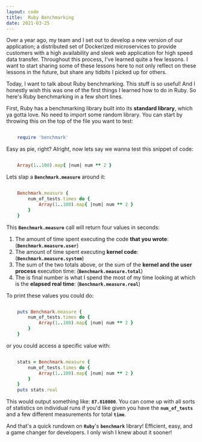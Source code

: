 ```yaml
---
layout: code
title:  Ruby Benchmarking
date: 2021-03-25
---
```


Over a year ago, my team and I set out to develop a new version of our application; a distributed set of Dockerized microservices to provide customers with a high availability and sleek web application for high speed data transfer. Throughout this process, I've learned quite a few lessons. I want to start sharing some of these lessons here to not only reflect on these lessons in the future, but share any tidbits I picked up for others.

Today, I want to talk about Ruby benchmarking. This stuff is so useful! And I honestly wish this was one of the first things I learned how to do in Ruby. So here's Ruby benchmarking in a few short lines. 

First, Ruby has a benchmarking library built into its **standard library**, which ya gotta love. No need to import some random library. You can start by throwing this on the top of the file you want to test:

```ruby

	require 'benchmark'

```

Easy as pie, right? Alright, now lets say we wanna test this snippet of code:

```ruby

	Array(1..100).map{ |num| num ** 2 }

```

Lets slap a **`Benchmark.measure`** around it:
```ruby

	Benchmark.measure {
		num_of_tests.times do {
			Array(1..100).map{ |num| num ** 2 }
		}
	}

```

This **`Benchmark.measure`** call will return four values in seconds:
1. The amount of time spent executing the code **that you wrote**: (**`Benchmark.measure.user`**)
2. The amount of time spent executing **kernel code**: (**`Benchmark.measure.system`**)
3. The sum of the two totals above, or the sum of the **kernel and the user process** execution time: (**`Benchmark.measure.total`**)
4. The is final number is what I spend the most of my time looking at which is the **elapsed real time**: (**`Benchmark.measure.real`**)

To print these values you could do:
```ruby

	puts Benchmark.measure {
		num_of_tests.times do {
			Array(1..100).map{ |num| num ** 2 }
		}
	}

```
or you could access a specific value with:
```ruby

	stats = Benchmark.measure {
		num_of_tests.times do {
			Array(1..100).map{ |num| num ** 2 }
		}
	}
	puts stats.real

```

This would output something like: **`87.810000`**. You can come up with all sorts of statistics on individual runs if you'd like given you have the **`num_of_tests`** and a few different measurements for total **`time`**. 

And that's a quick rundown on **`Ruby`**'s **`benchmark`** library! Efficient, easy, and a game changer for developers. I only wish I knew about it sooner! 


